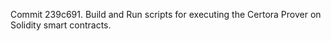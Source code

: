 Commit 239c691.                    Build and Run scripts for executing the Certora Prover on Solidity smart contracts.